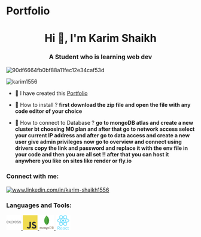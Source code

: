 # Portfolio
<h1 align="center">Hi 👋, I'm Karim Shaikh</h1>
<h3 align="center">A Student who is learning web dev</h3>

![90df6664fb0bf88a11fec12e34caf53d](https://github.com/karim1556/Portfolio/assets/70762109/bdd537dd-ed06-40b6-8a4e-e3c5dde6560b)

<p align="left"> <img src="https://komarev.com/ghpvc/?username=karim1556&label=Profile%20views&color=0e75b6&style=flat" alt="karim1556" /> </p>

- 🔭 I have created this [Portfolio](https://karimportfolioreact.netlify.app/)

- 🌱 How to install ? **first download the zip file and open the file with any code editor of your choice**

- 💬 How to connect to Database ? **go to mongoDB atlas and create a new cluster bt choosing M0 plan and after that go to network access select your current IP address and after go to data access and create a new user give admin privileges now go to overview and connect using drivers copy the link and password and replace it with the env file in your code and then you are all set !! after that you can host it anywhere you like on sites like render or fly.io**

<h3 align="left">Connect with me:</h3>
<p align="left">
<a href="https://linkedin.com/in/www.linkedin.com/in/karim-shaikh1556" target="blank"><img align="center" src="https://raw.githubusercontent.com/rahuldkjain/github-profile-readme-generator/master/src/images/icons/Social/linked-in-alt.svg" alt="www.linkedin.com/in/karim-shaikh1556" height="30" width="40" /></a>
</p>

<h3 align="left">Languages and Tools:</h3>
<p align="left"> <a href="https://expressjs.com" target="_blank" rel="noreferrer"> <img src="https://raw.githubusercontent.com/devicons/devicon/master/icons/express/express-original-wordmark.svg" alt="express" width="40" height="40"/> </a> <a href="https://developer.mozilla.org/en-US/docs/Web/JavaScript" target="_blank" rel="noreferrer"> <img src="https://raw.githubusercontent.com/devicons/devicon/master/icons/javascript/javascript-original.svg" alt="javascript" width="40" height="40"/> </a> <a href="https://www.mongodb.com/" target="_blank" rel="noreferrer"> <img src="https://raw.githubusercontent.com/devicons/devicon/master/icons/mongodb/mongodb-original-wordmark.svg" alt="mongodb" width="40" height="40"/> </a> <a href="https://reactjs.org/" target="_blank" rel="noreferrer"> <img src="https://raw.githubusercontent.com/devicons/devicon/master/icons/react/react-original-wordmark.svg" alt="react" width="40" height="40"/> </a> </p>
